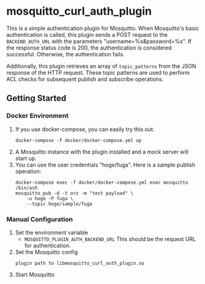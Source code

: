 # mosquitto_curl_auth_plugin

This is a simple authentication plugin for Mosquitto. When Mosquitto's basic authentication is called, this plugin sends a POST request to the `BACKEND_AUTH_URL` with the parameters "username=%s&password=%s". If the response status code is 200, the authentication is considered successful. Otherwise, the authentication fails.

Additionally, this plugin retrieves an array of `topic_patterns` from the JSON response of the HTTP request. These topic patterns are used to perform ACL checks for subsequent publish and subscribe operations.

## Getting Started

### Docker Environment

1. If you use docker-compose, you can easily try this out.
    ```
    docker-compose -f docker/docker-compose.yml up
    ```
2. A Mosquitto instance with the plugin installed and a mock server will start up.
3. You can use the user credentials "hoge/fuga". Here is a sample publish operation:
    ```
    docker-compose exec -f docker/docker-compose.yml exec mosquitto /bin/ash
    mosquitto_pub -d -t orz -m "test payload" \
        -u hoge -P fuga \
        --topic hoge/sample/fuga
    ```

### Manual Configuration

1. Set the environment variable
    * `MOSQUITTO_PLUGIN_AUTH_BACKEND_URL`
      This should be the request URL for authentication.
2. Set the Mosquitto config
    ```
    plugin path to libmosquitto_curl_auth_plugin.so  
    ```
3. Start Mosquitto
